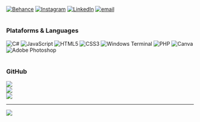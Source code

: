 [![Behance](https://img.shields.io/badge/Behance-1769ff?logo=behance&logoColor=white)](https://behance.net/samueltavares3) [![Instagram](https://img.shields.io/badge/Instagram-%23E4405F.svg?logo=Instagram&logoColor=white)](https://instagram.com/samueltzs) [![LinkedIn](https://img.shields.io/badge/LinkedIn-%230077B5.svg?logo=linkedin&logoColor=white)](https://linkedin.com/in/samuel-tavares-da-silva1912) [![email](https://img.shields.io/badge/Email-D14836?logo=gmail&logoColor=white)](mailto:samueltavares1912@gmail.com) 

# <h3>Plataforms & Languages</h3>
![C#](https://img.shields.io/badge/c%23-%23239120.svg?style=flat&logo=csharp&logoColor=white) ![JavaScript](https://img.shields.io/badge/javascript-%23323330.svg?style=flat&logo=javascript&logoColor=%23F7DF1E) ![HTML5](https://img.shields.io/badge/html5-%23E34F26.svg?style=flat&logo=html5&logoColor=white) ![CSS3](https://img.shields.io/badge/css3-%231572B6.svg?style=flat&logo=css3&logoColor=white) ![Windows Terminal](https://img.shields.io/badge/Windows%20Terminal-%234D4D4D.svg?style=flat&logo=windows-terminal&logoColor=white) ![PHP](https://img.shields.io/badge/php-%23777BB4.svg?style=flat&logo=php&logoColor=white) ![Canva](https://img.shields.io/badge/Canva-%2300C4CC.svg?style=flat&logo=Canva&logoColor=white) ![Adobe Photoshop](https://img.shields.io/badge/adobe%20photoshop-%2331A8FF.svg?style=flat&logo=adobe%20photoshop&logoColor=white)
# <h3>GitHub</h3>
![](https://github-readme-stats.vercel.app/api?username=samueltvs&theme=dark&hide_border=false&include_all_commits=false&count_private=false)<br/>
![](https://github-readme-streak-stats.herokuapp.com/?user=samueltvs&theme=dark&hide_border=false)<br/>
![](https://github-readme-stats.vercel.app/api/top-langs/?username=samueltvs&theme=dark&hide_border=false&include_all_commits=false&count_private=false&layout=compact)

---
[![](https://visitcount.itsvg.in/api?id=samueltvs&icon=0&color=0)](https://visitcount.itsvg.in)

<!-- Proudly created with GPRM ( https://gprm.itsvg.in ) -->
